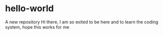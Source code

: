 # hello-world
A new repository
Hi there, I am so exited to be here and to learn the coding system, hope this works for me
